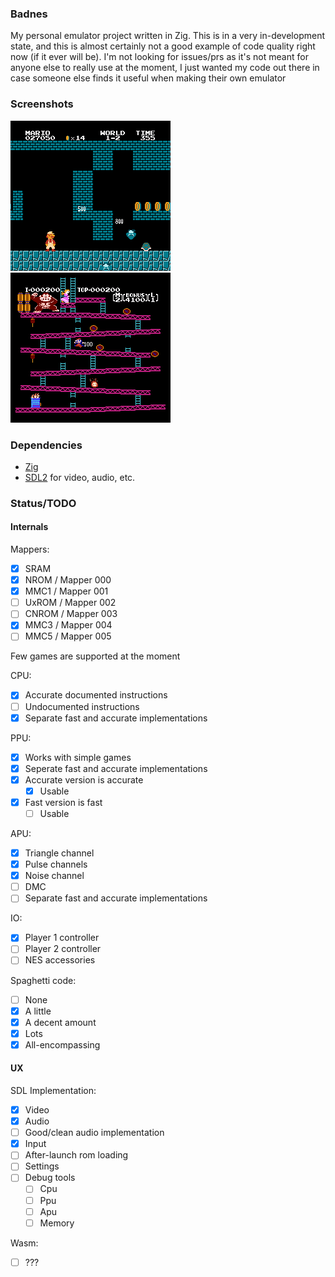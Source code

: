 ### Badnes

My personal emulator project written in Zig.
This is in a very in-development state, and this is almost certainly not a good example of code quality right now (if it ever will be).
I'm not looking for issues/prs as it's not meant for anyone else to really use at the moment, I just wanted my code out there in case someone else finds it useful when making their own emulator

### Screenshots

![Super Mario Bros](screenshots/SMB.png)
![Donkey Kong](screenshots/DK.png)

### Dependencies

- [Zig](https://ziglang.org/)
- [SDL2](https://www.libsdl.org/download-2.0.php) for video, audio, etc.

### Status/TODO

#### Internals

Mappers:

- [x] SRAM
- [x] NROM / Mapper 000
- [x] MMC1 / Mapper 001
- [ ] UxROM / Mapper 002
- [ ] CNROM / Mapper 003
- [x] MMC3 / Mapper 004
- [ ] MMC5 / Mapper 005

Few games are supported at the moment

CPU:

- [x] Accurate documented instructions
- [ ] Undocumented instructions
- [x] Separate fast and accurate implementations

PPU:

- [x] Works with simple games
- [x] Seperate fast and accurate implementations
- [x] Accurate version is accurate
    - [x] Usable
- [x] Fast version is fast
    - [ ] Usable

APU:

- [x] Triangle channel
- [x] Pulse channels
- [x] Noise channel
- [ ] DMC
- [ ] Separate fast and accurate implementations

IO:

- [x] Player 1 controller
- [ ] Player 2 controller
- [ ] NES accessories

Spaghetti code:

- [ ] None
- [x] A little
- [x] A decent amount
- [x] Lots
- [x] All-encompassing

#### UX

SDL Implementation:

- [x] Video
- [x] Audio
- [ ] Good/clean audio implementation
- [x] Input
- [ ] After-launch rom loading
- [ ] Settings
- [ ] Debug tools
    - [ ] Cpu
    - [ ] Ppu
    - [ ] Apu
    - [ ] Memory

Wasm:

- [ ] ???
